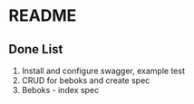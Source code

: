 # README

## Done List
1. Install and configure swagger, example test
2. CRUD for beboks and create spec
3. Beboks - index spec
